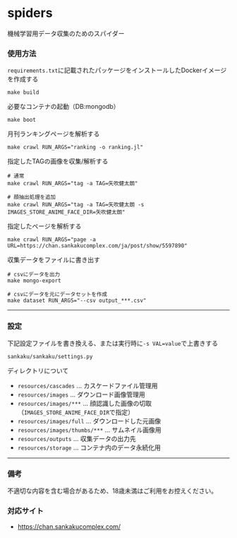 # spiders

機械学習用データ収集のためのスパイダー


### 使用方法

`requirements.txt`に記載されたパッケージをインストールしたDockerイメージを作成する

```
make build
```

必要なコンテナの起動（DB:mongodb）

```
make boot
```

月刊ランキングページを解析する

```
make crawl RUN_ARGS="ranking -o ranking.jl"
```

指定したTAGの画像を収集/解析する

```
# 通常
make crawl RUN_ARGS="tag -a TAG=矢吹健太朗"

# 顔抽出処理を追加
make crawl RUN_ARGS="tag -a TAG=矢吹健太朗 -s IMAGES_STORE_ANIME_FACE_DIR=矢吹健太朗"
```

指定したページを解析する

```
make crawl RUN_ARGS="page -a URL=https://chan.sankakucomplex.com/ja/post/show/5597890"
```

収集データをファイルに書き出す

```
# csvにデータを出力
make mongo-export

# csvにデータを元にデータセットを作成
make dataset RUN_ARGS="--csv output_***.csv"
```

----

### 設定

下記設定ファイルを書き換える、または実行時に`-s VAL=value`で上書きする

```
sankaku/sankaku/settings.py
```

ディレクトリについて

+ `resources/cascades` ... カスケードファイル管理用
+ `resources/images` ... ダウンロード画像管理用
+ `resources/images/***` ... 顔認識した画像の切取（`IMAGES_STORE_ANIME_FACE_DIR`で指定）
+ `resources/images/full` ... ダウンロードした元画像
+ `resources/images/thumbs/***` ... サムネイル画像用
+ `resources/outputs` ... 収集データの出力先
+ `resources/storage` ... コンテナ内のデータ永続化用

----

### 備考

不適切な内容を含む場合があるため、18歳未満はご利用をお控えください。

### 対応サイト

+ https://chan.sankakucomplex.com/

